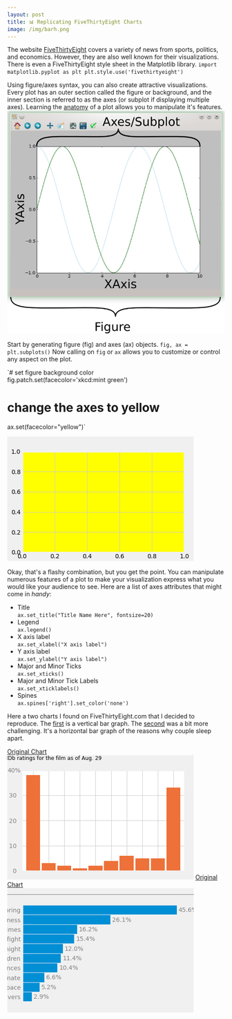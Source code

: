 ```yaml
---
layout: post
title: 📊 Replicating FiveThirtyEight Charts
image: /img/barh.png
---
```


The website [FiveThirtyEight](https://fivethirtyeight.com/) covers a variety of news from sports, politics, and economics. However, they are also well known for their visualizations. There is even a FiveThirtyEight style sheet in the Matplotlib library. 
`import matplotlib.pyplot as plt
plt.style.use('fivethirtyeight')`

Using figure/axes syntax, you can also create attractive visualizations. Every plot has an outer section called the figure or background, and the inner section is referred to as the axes (or subplot if displaying multiple axes). Learning the [anatomy](https://matplotlib.org/3.2.1/gallery/showcase/anatomy.html) of a plot allows you to manipulate it's features.  
<img src="/img/figure_axes_axis_labeled.png" />

Start by generating figure (fig) and axes (ax) objects. `fig, ax = plt.subplots()` Now calling on `fig` or `ax` allows you to customize or control any aspect on the plot.  

`# set figure background color  
fig.patch.set(facecolor='xkcd:mint green')  
# change the axes to yellow 
ax.set(facecolor="yellow")`
  
<img src="/img/minty.png" />  

Okay, that's a flashy combination, but you get the point. You can manipulate numerous features of a plot to make your visualization express what you would like your audience to see. Here are a list of axes attributes that might come in *handy*:  
* Title  
`ax.set_title("Title Name Here", fontsize=20)`
* Legend  
`ax.legend()`
* X axis label  
`ax.set_xlabel("X axis label")`
* Y axis label  
`ax.set_ylabel("Y axis label")`
* Major and Minor Ticks  
`ax.set_xticks()`
* Major and Minor Tick Labels  
`ax.set_xticklabels()`
* Spines  
`ax.spines['right'].set_color('none')`

Here a two charts I found on FiveThirtyEight.com that I decided to reproduce. The [first](https://fivethirtyeight.com/wp-content/uploads/2014/07/chalabi-datalab-sleep-two1.png?w=575) is a vertical bar graph. The [second](https://fivethirtyeight.com/features/dear-mona-how-many-couples-sleep-in-separate-beds/) was a bit more challenging. It's a horizontal bar graph of the reasons why couple sleep apart. 

[Original Chart](https://fivethirtyeight.com/features/al-gores-new-movie-exposes-the-big-flaw-in-online-movie-ratings/)  
<img src="/img/vbar.png" />
[Original Chart](https://fivethirtyeight.com/wp-content/uploads/2014/07/chalabi-datalab-sleep-two1.png?w=575)  
<img src="/img/barh.png" />











